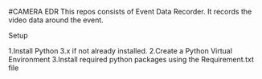 #CAMERA EDR
This repos consists of Event Data Recorder. It records the video data around the event.

Setup

1.Install Python 3.x if not already installed.
2.Create a Python Virtual Environment
3.Install required python packages using the Requirement.txt file
